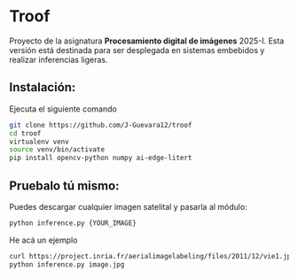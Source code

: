 # Troof

Proyecto de la asignatura **Procesamiento digital de imágenes** 2025-I. Esta versión está destinada para ser desplegada en sistemas embebidos y realizar inferencias ligeras.

## Instalación:

Ejecuta el siguiente comando

```bash
git clone https://github.com/J-Guevara12/troof
cd troof
virtualenv venv
source venv/bin/activate
pip install opencv-python numpy ai-edge-litert
```
## Pruebalo tú mismo:

Puedes descargar cualquier imagen satelital y pasarla al módulo:

```bash
python inference.py {YOUR_IMAGE}
```

He acá un ejemplo

```bash
curl https://project.inria.fr/aerialimagelabeling/files/2011/12/vie1.jpg > image.jpg
python inference.py image.jpg
```
